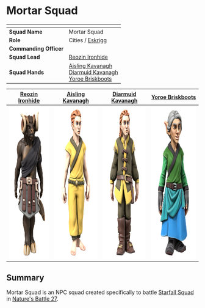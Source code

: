 # Mortar Squad

| []() | |
| --- | --- |
| **Squad Name** | Mortar Squad | squad.2
| **Role** | Cities / [Eskrigg](../../../places/cities/eskrigg.md) |
| **Commanding Officer** | |
| **Squad Lead** | [Reozin Ironhide](../../../characters/reozin-ironhide.md) |
| **Squad Hands** | [Aisling Kavanagh](../../../characters/aisling-kavanagh.md)<br>[Diarmuid Kavanagh](../../../characters/diarmuid-kavanagh.md)<br>[Yoroe Briskboots](../../../characters/yoroe-briskboots.md) |

| [Reozin Ironhide](../../../characters/reozin-ironhide.md) | [Aisling Kavanagh](../../../characters/aisling-kavanagh.md) | [Diarmuid Kavanagh](../../../characters/diarmuid-kavanagh.md) | [Yoroe Briskboots](../../../characters/yoroe-briskboots.md) |
|:---:|:---:|:---:|:---:|
| <img src="https://raw.githubusercontent.com/jesskelsall/astarus-images/main/characters/portraits/0d2b35effd2a79a3.png" height="400" /> | <img src="https://raw.githubusercontent.com/jesskelsall/astarus-images/main/characters/portraits/9f82606a878e8670.png" height="400" /> | <img src="https://raw.githubusercontent.com/jesskelsall/astarus-images/main/characters/portraits/fb8999bb3c66fdba.png" height="400" /> | <img src="https://raw.githubusercontent.com/jesskelsall/astarus-images/main/characters/portraits/6eb8c70293226e14.png" height="400" /> |

## Summary

Mortar Squad is an NPC squad created specifically to battle [Starfall Squad](starfall-squad.md) in [Nature's Battle 27](../../../storylines/natures-battle-27.md).
